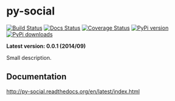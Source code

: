 py-social
======================

[![Build Status](https://travis-ci.org/paulocheque/py-social.png?branch=master)](https://travis-ci.org/paulocheque/py-social)
[![Docs Status](https://readthedocs.org/projects/py-social/badge/?version=latest)](http://py-social.readthedocs.org/en/latest/index.html)
[![Coverage Status](https://coveralls.io/repos/paulocheque/py-social/badge.png?branch=master)](https://coveralls.io/r/paulocheque/py-social?branch=master)
[![PyPi version](https://pypip.in/v/py-social/badge.png)](https://crate.io/packages/py-social/)
[![PyPi downloads](https://pypip.in/d/py-social/badge.png)](https://crate.io/packages/py-social/)

**Latest version: 0.0.1 (2014/09)**

Small description.

Documentation
-------------

http://py-social.readthedocs.org/en/latest/index.html
